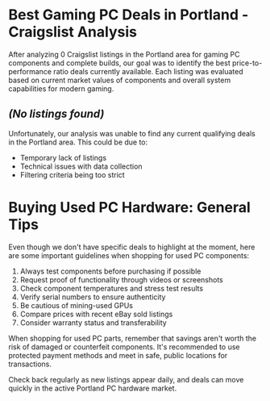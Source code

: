 # Best Gaming PC Deals in Portland - Craigslist Analysis

After analyzing 0 Craigslist listings in the Portland area for gaming PC components and complete builds, our goal was to identify the best price-to-performance ratio deals currently available. Each listing was evaluated based on current market values of components and overall system capabilities for modern gaming.

## *(No listings found)*

Unfortunately, our analysis was unable to find any current qualifying deals in the Portland area. This could be due to:

- Temporary lack of listings
- Technical issues with data collection
- Filtering criteria being too strict

# Buying Used PC Hardware: General Tips

Even though we don't have specific deals to highlight at the moment, here are some important guidelines when shopping for used PC components:

1. Always test components before purchasing if possible
2. Request proof of functionality through videos or screenshots
3. Check component temperatures and stress test results
4. Verify serial numbers to ensure authenticity
5. Be cautious of mining-used GPUs
6. Compare prices with recent eBay sold listings
7. Consider warranty status and transferability

When shopping for used PC parts, remember that savings aren't worth the risk of damaged or counterfeit components. It's recommended to use protected payment methods and meet in safe, public locations for transactions.

Check back regularly as new listings appear daily, and deals can move quickly in the active Portland PC hardware market.